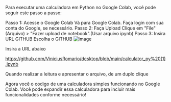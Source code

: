 Para executar uma calculadora em Python no Google Colab, você pode seguir este passo a passo:

Passo 1: Acesse o Google Colab
Vá para Google Colab.
Faça login com sua conta do Google, se necessário.
Passo 2: Faça Upload
Clique em "File" (Arquivo) > "Fazer upload de notebook".(Usar arquivo ipynb)
Passo 3: Insira URL GITHUB
Escolha o GITHUB
![image](https://github.com/user-attachments/assets/9c9c8c0d-1f54-459f-8744-7f50476e4cc5)

Insira a URL abaixo

https://github.com/ViniciusRomario/desktop/blob/main/calculator_py%20(1).ipynb

Quando realizar a leitura e apresentar o arquivo, de um duplo clique


Agora você o codigo de uma calculadora simples funcionando no Google Colab. Você pode expandir essa calculadora para incluir mais funcionalidades conforme necessário!
